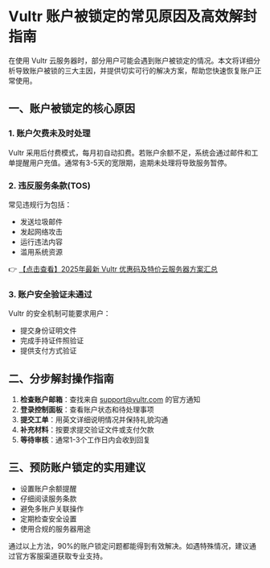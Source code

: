 # Vultr 账户被锁定的常见原因及高效解封指南

在使用 Vultr 云服务器时，部分用户可能会遇到账户被锁定的情况。本文将详细分析导致账户被锁的三大主因，并提供切实可行的解决方案，帮助您快速恢复账户正常使用。

## 一、账户被锁定的核心原因

### 1. 账户欠费未及时处理
Vultr 采用后付费模式，每月初自动扣费。若账户余额不足，系统会通过邮件和工单提醒用户充值。通常有3-5天的宽限期，逾期未处理将导致服务暂停。

### 2. 违反服务条款(TOS)
常见违规行为包括：
- 发送垃圾邮件
- 发起网络攻击
- 运行违法内容
- 滥用系统资源

👉 [【点击查看】2025年最新 Vultr 优惠码及特价云服务器方案汇总](https://bit.ly/VuLtr)

### 3. 账户安全验证未通过
Vultr 的安全机制可能要求用户：
- 提交身份证明文件
- 完成手持证件照验证
- 提供支付方式验证

## 二、分步解封操作指南

1. **检查账户邮箱**：查找来自 support@vultr.com 的官方通知
2. **登录控制面板**：查看账户状态和待处理事项
3. **提交工单**：用英文详细说明情况并保持礼貌沟通
4. **补充材料**：按要求提交验证文件或支付欠款
5. **等待审核**：通常1-3个工作日内会收到回复

## 三、预防账户锁定的实用建议

- 设置账户余额提醒
- 仔细阅读服务条款
- 避免多账户关联操作
- 定期检查安全设置
- 使用合规的服务器用途

通过以上方法，90%的账户锁定问题都能得到有效解决。如遇特殊情况，建议通过官方客服渠道获取专业支持。